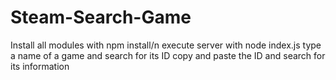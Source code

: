 # Steam-Search-Game

Install all modules with npm install/n
execute server with node index.js
type a name of a game and search for its ID
copy and paste the ID and search for its information
